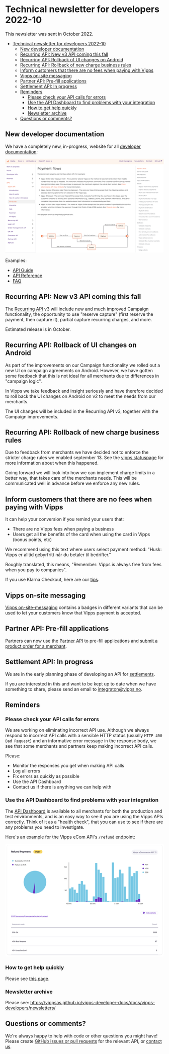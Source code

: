 <!-- START_METADATA
---
sidebar_position: 69
title: 2022-10
---
END_METADATA -->

# Technical newsletter for developers 2022-10

This newsletter was sent in October 2022.

<!-- START_TOC -->

- [Technical newsletter for developers 2022-10](#technical-newsletter-for-developers-2022-10)
  - [New developer documentation](#new-developer-documentation)
  - [Recurring API: New v3 API coming this fall](#recurring-api-new-v3-api-coming-this-fall)
  - [Recurring API: Rollback of UI changes on Android](#recurring-api-rollback-of-ui-changes-on-android)
  - [Recurring API: Rollback of new charge business rules](#recurring-api-rollback-of-new-charge-business-rules)
  - [Inform customers that there are no fees when paying with Vipps](#inform-customers-that-there-are-no-fees-when-paying-with-vipps)
  - [Vipps on-site messaging](#vipps-on-site-messaging)
  - [Partner API: Pre-fill applications](#partner-api-pre-fill-applications)
  - [Settlement API: In progress](#settlement-api-in-progress)
  - [Reminders](#reminders)
    - [Please check your API calls for errors](#please-check-your-api-calls-for-errors)
    - [Use the API Dashboard to find problems with your integration](#use-the-api-dashboard-to-find-problems-with-your-integration)
    - [How to get help quickly](#how-to-get-help-quickly)
    - [Newsletter archive](#newsletter-archive)
  - [Questions or comments?](#questions-or-comments)

<!-- END_TOC -->

## New developer documentation

We have a completely new, in-progress, website for all
[developer documentation](https://vippsas.github.io/vipps-developer-docs/):

![Vipps Developer Documentation](images/2022-09-vipps-developer-docs.png)

Examples:
* [API Guide](https://vippsas.github.io/vipps-developer-docs/docs/APIs/ecom-api)
* [API Reference](https://vippsas.github.io/vipps-developer-docs/api/ecom)
* [FAQ](https://vippsas.github.io/vipps-developer-docs/docs/APIs/ecom-api/vipps-ecom-api-faq)

## Recurring API: New v3 API coming this fall

The
[Recurring API](https://vippsas.github.io/vipps-developer-docs/docs/APIs/recurring-api)
v3 will include new and much improved Campaign functionality,
the opportunity to use "reserve capture" (first reserve the payment, then capture it),
partial capture recurring charges, and more.

Estimated release is in October.

## Recurring API: Rollback of UI changes on Android

As part of the improvements on our Campaign functionality we rolled out a new UI
on campaign agreements on Android. However, we have gotten some feedback that
this is not ideal for all merchants due to differences in "campaign logic".

In Vipps we take feedback and insight seriously and have therefore decided to
roll back the UI changes on Android on v2 to meet the needs from our merchants.

The UI changes will be included in the Recurring API v3, together with the
Campaign improvements.

## Recurring API: Rollback of new charge business rules

Due to feedback from merchants we have decided not to enforce the stricter charge rules we enabled september 13. See the [vipps statuspage](https://vipps.statuspage.io/incidents/n5xlxwz1yvbr) for more information about when this happened.

Going forward we will look into how we can implement charge limits in a better way, that takes care of the merchants needs. This will be communicated well in advance before we enforce any new rules.

## Inform customers that there are no fees when paying with Vipps

It can help your conversion if you remind your users that:

* There are no Vipps fees when paying a business
* Users get all the benefits of the card when using the card in Vipps (bonus points, etc)

We recommend using this text where users select payment method:
"Husk: Vipps er alltid gebyrfritt når du betaler til bedrifter."

Roughly translated, this means, "Remember: Vipps is always free from fees when you pay to companies".

If you use Klarna Checkout, here are our
[tips](https://github.com/vippsas/vipps-ecom-api/blob/master/vipps-ecom-api-faq.md#can-i-use-vipps-with-klarna-checkout).

## Vipps on-site messaging

[Vipps on-site-messaging](https://github.com/vippsas/vipps-checkout-api/blob/main/vipps-checkout-on-site-messaging.md)
contains a badges in different variants that can be used to let your customers
know that Vipps payment is accepted.

## Partner API: Pre-fill applications

Partners can now use the
[Partner API](https://github.com/vippsas/vipps-partner-api)
to pre-fill applications and
[submit a product order for a merchant](https://github.com/vippsas/vipps-partner-api/blob/main/vipps-partner-api.md#submit-a-product-order-for-a-merchant).

## Settlement API: In progress

We are in the early planning phase of developing an API for
[settlements](https://github.com/vippsas/vipps-developers/tree/master/settlements).

If you are interested in this and want to be kept up to date when we have
something to share, please send an email to integraton@vipps.no.

## Reminders

### Please check your API calls for errors

We are working on eliminating incorrect API use. Although we always respond to
incorrect API calls with a sensible HTTP status (usually `HTTP 400 Bad Request`)
and an informative error message in the response body, we see that some merchants
and partners keep making incorrect API calls.

Please:
- Monitor the responses you get when making API calls
- Log all errors
- Fix errors as quickly as possible
- Use the API Dashboard
- Contact us if there is anything we can help with

### Use the API Dashboard to find problems with your integration

The
[API Dashboard](https://github.com/vippsas/vipps-developers#api-dashboard)
is available to all merchants for both the production and test environments,
and is an easy way to see if you are using the Vipps APIs correctly.
Think of it as a "health check", that you can use to see if there are any
problems you need to investigate.

Here's an example for the Vipps eCom API's `/refund` endpoint:

![API Dashboard example](images/2021-02-api-dashboard-example.png)

### How to get help quickly

Please see
[this page](https://github.com/vippsas/vipps-developers/blob/master/contact.md).

### Newsletter archive

Please see: https://vippsas.github.io/vipps-developer-docs/docs/vipps-developers/newsletters/

## Questions or comments?

We're always happy to help with code or other questions you might have!
Please create [GitHub issues or pull requests](https://github.com/vippsas)
for the relevant API,
or [contact us](https://github.com/vippsas/vipps-developers/blob/master/contact.md).
